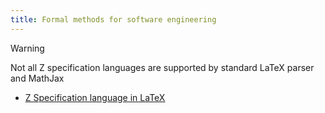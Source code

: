 ```yaml
---
title: Formal methods for software engineering
---
```


>[!warning] 
>Not all Z specification languages are supported by standard LaTeX parser and MathJax

- [Z Specification language in LaTeX](https://www.overleaf.com/latex/examples/typesetting-z-specifications-with-zed-csp/kmtkkcqhpdqy)